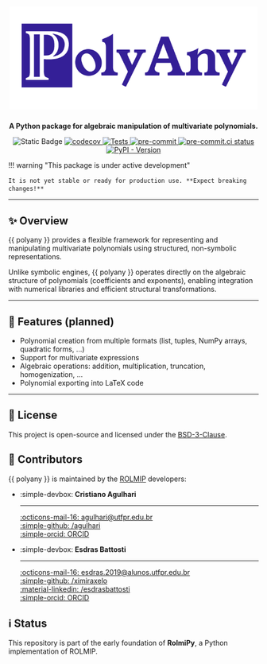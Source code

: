 <h1 align="center">
<img src="assets/polyany_logo.png" alt="PolyAny Logo" width="500">
</h1>

<p align="center">
  <strong>A Python package for algebraic manipulation of multivariate polynomials.</strong>
</p>

<p align="center">
<img src="https://img.shields.io/badge/status-pre--alpha-orange" alt="Static Badge">
<a href="https://codecov.io/gh/rolmip/polyany">
  <img src="https://codecov.io/gh/rolmip/polyany/graph/badge.svg?token=XMNXDY6AZ7" alt="codecov">
</a>
<a href="https://github.com/rolmip/polyany/actions/workflows/tests.yml">
  <img src="https://github.com/rolmip/polyany/actions/workflows/tests.yml/badge.svg" alt="Tests">
</a>
<a href="https://github.com/pre-commit/pre-commit">
  <img src="https://img.shields.io/badge/pre--commit-enabled-brightgreen?logo=pre-commit" alt="pre-commit">
</a>
<a href="https://results.pre-commit.ci/latest/github/rolmip/polyany/main">
  <img src="https://results.pre-commit.ci/badge/github/rolmip/polyany/main.svg" alt="pre-commit.ci status">
</a>
<a href="https://pypi.org/project/polyany/">
  <img alt="PyPI - Version" src="https://img.shields.io/pypi/v/polyany?logo=pypi&logoColor=white&logoSize=auto&labelColor=blue&color=limegreen">
</a>

</p>

!!! warning "This package is under active development"

    It is not yet stable or ready for production use. **Expect breaking changes!**

---

## :sparkles: Overview

{{ polyany }} provides a flexible framework for representing and manipulating multivariate polynomials using structured, non-symbolic representations.

Unlike symbolic engines, {{ polyany }} operates directly on the algebraic structure of polynomials (coefficients and exponents), enabling integration with numerical libraries and efficient structural transformations.

---

## :wrench: Features (planned)

- Polynomial creation from multiple formats (list, tuples, NumPy arrays, quadratic forms, ...)
- Support for multivariate expressions
- Algebraic operations: addition, multiplication, truncation, homogenization, ...
- Polynomial exporting into LaTeX code

---

## :page_facing_up: License

This project is open-source and licensed under the [BSD-3-Clause](https://opensource.org/license/bsd-3-clause).

## :busts_in_silhouette: Contributors

{{ polyany }} is maintained by the [ROLMIP](https://rolmip.github.io/) developers:

<div class="grid cards" markdown>

  - :simple-devbox: **Cristiano Agulhari**

    ---

    [:octicons-mail-16: agulhari@utfpr.edu.br](mailto:agulhari@utfpr.edu.br)<br>
    [:simple-github: /agulhari](https://github.com/agulhari)<br>
    [:simple-orcid: ORCID](https://orcid.org/0000-0001-7630-1828)


  - :simple-devbox: **Esdras Battosti**

    ---

    [:octicons-mail-16: esdras.2019@alunos.utfpr.edu.br](mailto:esdras.2019@alunos.utfpr.edu.br)<br>
    [:simple-github: /ximiraxelo](https://github.com/ximiraxelo)<br>
    [:material-linkedin: /esdrasbattosti](https://www.linkedin.com/in/esdrasbattosti/)<br>
    [:simple-orcid: ORCID](https://orcid.org/0000-0002-9288-6376)

</div>


## :information_source: Status

This repository is part of the early foundation of **RolmiPy**, a Python implementation of ROLMIP.
